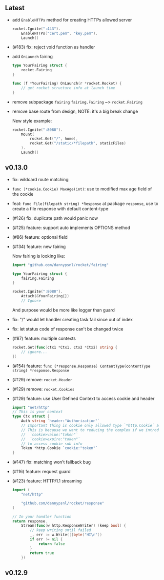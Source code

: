 ## Latest

- add `EnableHTTPs` method for creating HTTPs allowed server
	```go
	rocket.Ignite(":443").
		EnableHTTPs("cert.pem", "key.pem").
		Launch()
	```
- (#183) fix: reject void function as handler
- add `OnLaunch` fairing
	```go
	type YourFairing struct {
		rocket.Fairing
	}

	func (f *YourFairing) OnLaunch(r *rocket.Rocket) {
		// get rocket structure info at launch time
	}
	```
- remove subpackage `fairing`
	`fairing.Fairing` ~> `rocket.Fairing`
- remove base route from design, NOTE: it's a big break change

	New style example:
	```go
	rocket.Ignite(":8080").
		Mount(
			rocket.Get("/", home),
			rocket.Get("/static/*filepath", staticFiles)
	 	).
		Launch()
	```

## v0.13.0

- fix: wildcard route matching
- `func (*cookie.Cookie) MaxAge(int)`: use to modified max age field of the cookie
- feat: `func File(filepath string) *Response` at package `response`, use to create a file response with default content-type
- (#126) fix: duplicate path would panic now
- (#125) feature: support auto implements OPTIONS method
- (#86) feature: optional field
- (#134) feature: new fairing

	Now fairing is looking like:
	```go
	import "github.com/dannypsnl/rocket/fairing"

	type YourFairing struct {
		fairing.Fairing
	}

	rocket.Ignite(":8080").
		Attach(&YourFairing{})
		// Ignore
	```
	And purpose would be more like logger than guard

- fix: "/" would let handler creating task fail since out of index
- fix: let status code of response can't be changed twice
- (#87) feature: multiple contexts
	```go
	rocket.Get(func(ctx1 *Ctx1, ctx2 *Ctx2) string {
		// ignore...
	})
	```
- (#154) feature: `func (*response.Response) ContentType(contentType string) *response.Response`
- (#129) remove: `rocket.Header`
- (#129) remove: `rocket.Cookies`
- (#129) feature: use User Defined Context to access cookie and header
	```go
	import "net/http"
	// This is your context
	type Ctx struct {
		Auth string `header:"Authorization"`
		// Important thing is cookie only allowed type `*http.Cookie` as field
		// This is because we want to reducing the complex if we introduce
		//	`cookie>value:"token"`
		//	`cookie>expire:"token"`
		// to access cookie sub info
		Token *http.Cookie `cookie:"token"`
	}
	```
- (#147) fix: matching won't fallback bug
- (#116) feature: request guard
- (#123) feature: HTTP/1.1 streaming
	```go
	import (
		"net/http"

		"github.com/dannypsnl/rocket/response"
	)

	// In your handler function
	return response.
		Stream(func(w http.ResponseWriter) (keep bool) {
			// keep writing until failed
			_, err := w.Write([]byte("HI\n"))
			if err != nil {
				return false
			}
			return true
		})
	```


## v0.12.9
